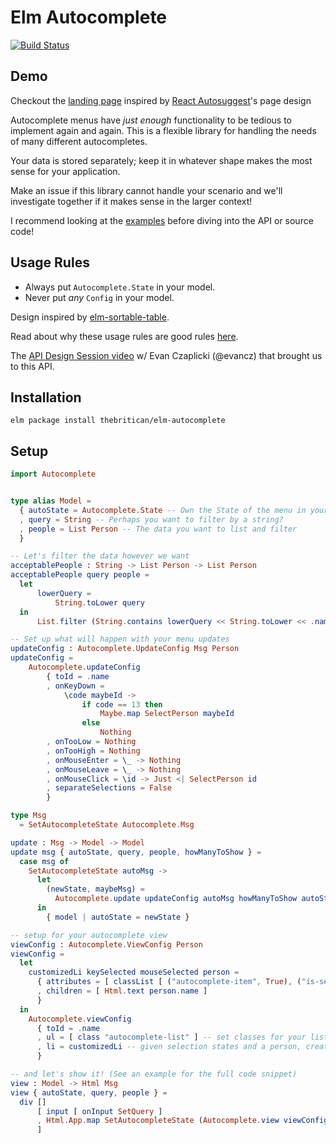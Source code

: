 # Elm Autocomplete

[![Build Status](https://travis-ci.org/thebritican/elm-autocomplete.svg?branch=master)](https://travis-ci.org/thebritican/elm-autocomplete)

## Demo

Checkout the [landing page](http://thebritican.github.io/elm-autocomplete) inspired by [React Autosuggest](http://react-autosuggest.js.org/)'s page design

Autocomplete menus have _just enough_ functionality to be tedious to implement again and again.
This is a flexible library for handling the needs of many different autocompletes.

Your data is stored separately; keep it in whatever shape makes the most sense for your application.

Make an issue if this library cannot handle your scenario and we'll investigate together if it makes sense in the larger
context!

I recommend looking at the [examples](https://github.com/thebritican/elm-autocomplete/tree/master/examples) before diving into the API or source code!

## Usage Rules

  - Always put `Autocomplete.State` in your model.
  - Never put _any_ `Config` in your model.

Design inspired by [elm-sortable-table](https://github.com/evancz/elm-sortable-table/).

Read about why these usage rules are good rules [here](https://github.com/evancz/elm-sortable-table/tree/1.0.0#usage-rules).

The [API Design Session video](https://www.youtube.com/watch?v=KSuCYUqY058) w/ Evan Czaplicki (@evancz) that brought us to this API.


## Installation

```
elm package install thebritican/elm-autocomplete
```

## Setup
```elm
import Autocomplete


type alias Model =
  { autoState = Autocomplete.State -- Own the State of the menu in your model
  , query = String -- Perhaps you want to filter by a string?
  , people = List Person -- The data you want to list and filter
  }

-- Let's filter the data however we want
acceptablePeople : String -> List Person -> List Person
acceptablePeople query people =
  let
      lowerQuery =
          String.toLower query
  in
      List.filter (String.contains lowerQuery << String.toLower << .name) people

-- Set up what will happen with your menu updates
updateConfig : Autocomplete.UpdateConfig Msg Person
updateConfig =
    Autocomplete.updateConfig
        { toId = .name
        , onKeyDown =
            \code maybeId ->
                if code == 13 then
                    Maybe.map SelectPerson maybeId
                else
                    Nothing
        , onTooLow = Nothing
        , onTooHigh = Nothing
        , onMouseEnter = \_ -> Nothing
        , onMouseLeave = \_ -> Nothing
        , onMouseClick = \id -> Just <| SelectPerson id
        , separateSelections = False
        }

type Msg
  = SetAutocompleteState Autocomplete.Msg

update : Msg -> Model -> Model
update msg { autoState, query, people, howManyToShow } =
  case msg of
    SetAutocompleteState autoMsg ->
      let
        (newState, maybeMsg) =
          Autocomplete.update updateConfig autoMsg howManyToShow autoState (acceptablePeople query people)
      in
        { model | autoState = newState }

-- setup for your autocomplete view
viewConfig : Autocomplete.ViewConfig Person
viewConfig =
  let
    customizedLi keySelected mouseSelected person =
      { attributes = [ classList [ ("autocomplete-item", True), ("is-selected", keySelected || mouseSelected) ] ]
      , children = [ Html.text person.name ]
      }
  in
    Autocomplete.viewConfig
      { toId = .name
      , ul = [ class "autocomplete-list" ] -- set classes for your list
      , li = customizedLi -- given selection states and a person, create some Html!
      }

-- and let's show it! (See an example for the full code snippet)
view : Model -> Html Msg
view { autoState, query, people } =
  div []
      [ input [ onInput SetQuery ]
      , Html.App.map SetAutocompleteState (Autocomplete.view viewConfig 5 autoState (acceptablePeople query people))
      ]

```
